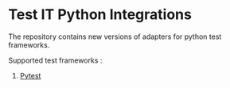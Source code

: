 # Test IT Python Integrations
The repository contains new versions of adapters for python test frameworks.

Supported test frameworks :
 1. [Pytest](https://github.com/testit-tms/adapters-python/tree/main/testit-adapter-pytest)
